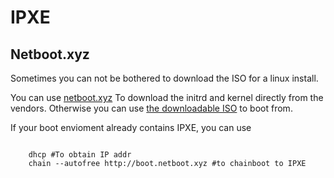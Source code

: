 # IPXE

## Netboot.xyz

Sometimes you can not be bothered to download the ISO for a linux install.

You can use [netboot.xyz](https://netboot.xyz) To download the initrd and kernel directly from the vendors. Otherwise you can use [the downloadable ISO](https://netboot.xyz/downloads/) to boot from.

If your boot envioment already contains IPXE, you can use



````

    dhcp #To obtain IP addr
    chain --autofree http://boot.netboot.xyz #to chainboot to IPXE
    
````